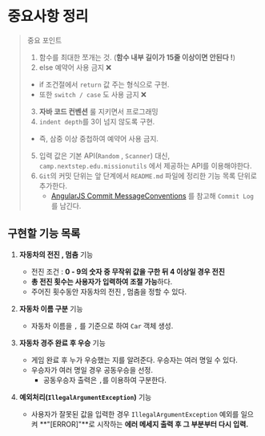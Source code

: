 # 중요사항 정리

> 중요 포인트 
> 1. 함수를 최대한 쪼개는 것. (**함수 내부 길이가 15줄 이상이면 안된다 !**)
> 2. else 예약어 사용 금지 ❌
>   + if 조건절에서 `return` 값 주는 형식으로 구현.
>   + 또한 `switch / case` 도 사용 금지 ❌
> 3. **자바 코드 컨벤션** 룰 지키면서 프로그래밍
> 4. `indent depth`를 3이 넘지 않도록 구현.
>   + 즉, 삼중 이상 중첩하여 예약어 사용 금지.
> 5. 입력 값은 기본 API(`Random` , `Scanner`) 대신, `camp.nextstep.edu.missionutils` 에서 제공하는 API를 이용해야한다.
> 6. `Git`의 커밋 단위는 앞 단계에서 `README.md` 파일에 정리한 기능 목록 단위로 추가한다.
>    + [AngularJS Commit MessageConventions](https://docs.google.com/document/d/1QrDFcIiPjSLDn3EL15IJygNPiHORgU1_OOAqWjiDU5Y/edit#heading=h.uyo6cb12dt6w) 를 참고해 `Commit Log` 를 남긴다.

## 구현할 기능 목록

1. **자동차의 전진 , 멈춤** 기능
   + 전진 조건 : **0 - 9의 숫자 중 무작위 값을 구한 뒤 4 이상일 경우 전진**
   + **총 전진 횟수는 사용자가 입력하여 조절 가능**하다.
   + 주어진 횟수동안 자동차의 전진 , 멈춤을 정할 수 있다.
2. **자동차 이름 구분** 기능
   + 자동차 이름을 `,` 를 기준으로 하여 `Car` 객체 생성.

3. **자동차 경주 완료 후 우승** 기능
   + 게임 완료 후 누가 우승했는 지를 알려준다. 우승자는 여러 명일 수 있다.
   + 우승자가 여러 명일 경우 공동우승을 선정. 
     + 공동우승자 출력은 `,`를 이용하여 구분한다.

4. **예외처리(`IllegalArgumentException`)** 기능
   + 사용자가 잘못된 값을 입력한 경우 `IllegalArgumentException` 예외를 일으켜 **"[ERROR]"**로 시작하는 **에러 메세지 출력 후 그 부분부터 다시 입력.**
